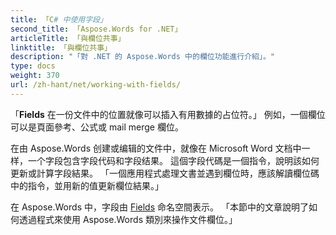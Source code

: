 ```yaml
---
title: 「C# 中使用字段」
second_title: 「Aspose.Words for .NET」
articleTitle: 「與欄位共事」
linktitle: 「與欄位共事」
description: "「對 .NET 的 Aspose.Words 中的欄位功能進行介紹」。"
type: docs
weight: 370
url: /zh-hant/net/working-with-fields/
---
```


「**Fields** 在一份文件中的位置就像可以插入有用數據的占位符。」 例如，一個欄位可以是頁面參考、公式或 mail merge 欄位。

在由 Aspose.Words 创建或编辑的文件中，就像在 Microsoft Word 文档中一样，一个字段包含字段代码和字段结果。 這個字段代碼是一個指令，說明該如何更新或計算字段結果。 「一個應用程式處理文書並遇到欄位時，應該解讀欄位碼中的指令，並用新的值更新欄位結果。」

在 Aspose.Words 中，字段由 [Fields](https://reference.aspose.com/words/net/aspose.words.fields/) 命名空間表示。 「本節中的文章說明了如何透過程式來使用 Aspose.Words 類別來操作文件欄位。」